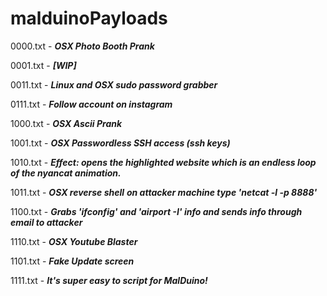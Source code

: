# malduinoPayloads

0000.txt - ***OSX Photo Booth Prank***

0001.txt - ***[WIP]***

0011.txt - ***Linux and OSX sudo password grabber***

0111.txt - ***Follow account on instagram***

1000.txt - ***OSX Ascii Prank***

1001.txt - ***OSX Passwordless SSH access (ssh keys)***

1010.txt - ***Effect: opens the highlighted website which is an endless loop of the nyancat 	   animation.***

1011.txt - ***OSX reverse shell*** ***on attacker machine type 'netcat -l -p 8888'***

1100.txt - ***Grabs 'ifconfig' and 'airport -I' info and sends info through email to attacker***

1110.txt - ***OSX Youtube Blaster***

1101.txt - ***Fake Update screen***

1111.txt - ***It's super easy to script for MalDuino!***
